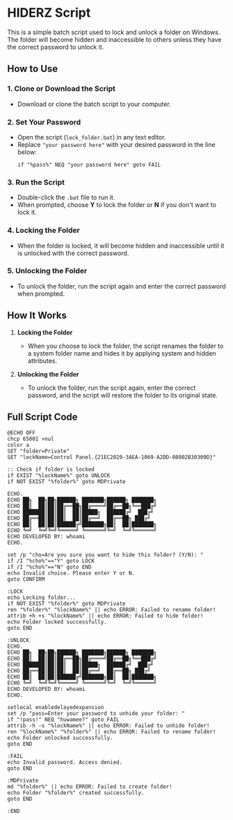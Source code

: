 # HIDERZ Script

This is a simple batch script used to lock and unlock a folder on Windows. The folder will become hidden and inaccessible to others unless they have the correct password to unlock it.

## How to Use

### 1. Clone or Download the Script
   - Download or clone the batch script to your computer.

### 2. Set Your Password
   - Open the script (`lock_folder.bat`) in any text editor.
   - Replace `"your password here"` with your desired password in the line below:
     ```batch
     if "%pass%" NEQ "your password here" goto FAIL
     ```

### 3. Run the Script
   - Double-click the `.bat` file to run it. 
   - When prompted, choose **Y** to lock the folder or **N** if you don't want to lock it.

### 4. Locking the Folder
   - When the folder is locked, it will become hidden and inaccessible until it is unlocked with the correct password.

### 5. Unlocking the Folder
   - To unlock the folder, run the script again and enter the correct password when prompted.

## How It Works

1. **Locking the Folder**  
   - When you choose to lock the folder, the script renames the folder to a system folder name and hides it by applying system and hidden attributes.

2. **Unlocking the Folder**  
   - To unlock the folder, run the script again, enter the correct password, and the script will restore the folder to its original state.

## Full Script Code

```batch
@ECHO OFF
chcp 65001 >nul
color a
SET "folder=Private"
SET "lockName=Control Panel.{21EC2020-3AEA-1069-A2DD-08002B30309D}"

:: Check if folder is locked
if EXIST "%lockName%" goto UNLOCK
if NOT EXIST "%folder%" goto MDPrivate

ECHO.
ECHO ██╗  ██╗██╗██████╗ ███████╗██████╗ ███████╗
ECHO ██║  ██║██║██╔══██╗██╔════╝██╔══██╗╚══███╔╝
ECHO ███████║██║██║  ██║█████╗  ██████╔╝  ███╔╝ 
ECHO ██╔══██║██║██║  ██║██╔══╝  ██╔══██╗ ███╔╝  
ECHO ██║  ██║██║██████╔╝███████╗██║  ██║███████╗
ECHO ╚═╝  ╚═╝╚═╝╚═════╝ ╚══════╝╚═╝  ╚═╝╚══════╝
ECHO DEVELOPED BY: whoami
ECHO.

set /p "cho=Are you sure you want to hide this folder? (Y/N): "
if /I "%cho%"=="Y" goto LOCK
if /I "%cho%"=="N" goto END
echo Invalid choice. Please enter Y or N.
goto CONFIRM

:LOCK
echo Locking folder...
if NOT EXIST "%folder%" goto MDPrivate
ren "%folder%" "%lockName%" || echo ERROR: Failed to rename folder!
attrib +h +s "%lockName%" || echo ERROR: Failed to hide folder!
echo Folder locked successfully.
goto END

:UNLOCK
ECHO.
ECHO ██╗  ██╗██╗██████╗ ███████╗██████╗ ███████╗
ECHO ██║  ██║██║██╔══██╗██╔════╝██╔══██╗╚══███╔╝
ECHO ███████║██║██║  ██║█████╗  ██████╔╝  ███╔╝ 
ECHO ██╔══██║██║██║  ██║██╔══╝  ██╔══██╗ ███╔╝  
ECHO ██║  ██║██║██████╔╝███████╗██║  ██║███████╗
ECHO ╚═╝  ╚═╝╚═╝╚═════╝ ╚══════╝╚═╝  ╚═╝╚══════╝
ECHO DEVELOPED BY: whoami
ECHO.

setlocal enabledelayedexpansion
set /p "pass=Enter your password to unhide your folder: "
if "!pass!" NEQ "huwamee?" goto FAIL
attrib -h -s "%lockName%" || echo ERROR: Failed to unhide folder!
ren "%lockName%" "%folder%" || echo ERROR: Failed to rename folder!
echo Folder unlocked successfully.
goto END

:FAIL
echo Invalid password. Access denied.
goto END

:MDPrivate
md "%folder%" || echo ERROR: Failed to create folder!
echo Folder "%folder%" created successfully.
goto END

:END

